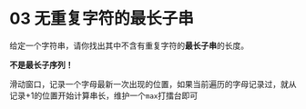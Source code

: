 # 03 无重复字符的最长子串

给定一个字符串，请你找出其中不含有重复字符的**最长子串**的长度。

**不是最长子序列！**

滑动窗口，记录一个字母最新一次出现的位置，如果当前遍历的字母记录过，就从记录+1的位置开始计算串长，维护一个`max`打擂台即可